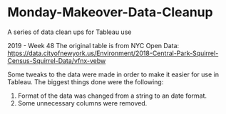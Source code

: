 # Monday-Makeover-Data-Cleanup
A series of data clean ups for Tableau use

2019 - Week 48
The original table is from NYC Open Data: https://data.cityofnewyork.us/Environment/2018-Central-Park-Squirrel-Census-Squirrel-Data/vfnx-vebw

Some tweaks to the data were made in order to make it easier for use in Tableau.
The biggest things done were the following:
1) Format of the data was changed from a string to an date format.
2) Some unnecessary columns were removed.
